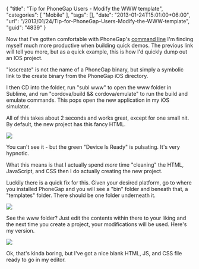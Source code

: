 {
	"title": "Tip for PhoneGap Users - Modify the WWW template",
	"categories": [
		"Mobile"
	],
	"tags": [],
	"date": "2013-01-24T15:01:00+06:00",
	"url": "/2013/01/24/Tip-for-PhoneGap-Users-Modify-the-WWW-template",
	"guid": "4839"
}

Now that I've gotten comfortable with PhoneGap's <a href="http://docs.phonegap.com/en/2.3.0/guide_command-line_index.md.html#Command-Line%20Usage">command line</a> I'm finding myself much more productive when building quick demos. The previous link will tell you more, but as a quick example, this is how I'd quickly dump out an IOS project.
<!--more-->
<script src="https://gist.github.com/4627423.js"></script>

"ioscreate" is not the name of a PhoneGap binary, but simply a symbolic link to the create binary from the PhoneGap iOS directory. 

I then CD into the folder, run "subl www" to open the www folder in Sublime, and run "cordova/build && cordova/emulate" to run the build and emulate commands. This pops open the new application in my iOS simulator.

All of this takes about 2 seconds and works great, except for one small nit. By default, the new project has this fancy HTML.

<img src="http://www.raymondcamden.com/images/iOS Simulator Screen shot Jan 24, 2013 2.39.21 PM1.png" />

You can't see it - but the green "Device Is Ready" is pulsating. It's very hypnotic. 

What this means is that I actually spend <i>more</i> time "cleaning" the HTML, JavaScript, and CSS then I do actually creating the new project. 

Luckily there is a quick fix for this. Given your desired platform, go to where you installed PhoneGap and you will see a "bin" folder and beneath that, a "templates" folder. There should be one folder underneath it.

<img src="http://www.raymondcamden.com/images/screenshot59.png" />

See the www folder? Just edit the contents within there to your liking and the next time you create a project, your modifications will be used. Here's my version. 

<img src="http://www.raymondcamden.com/images/iOS Simulator Screen shot Jan 24, 2013 2.46.35 PM1.png" />

Ok, that's kinda boring, but I've got a nice blank HTML, JS, and CSS file ready to go in my editor.